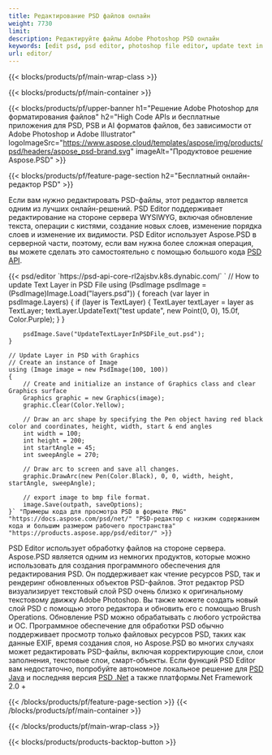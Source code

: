 ```yaml
---
title: Редактирование PSD файлов онлайн
weight: 7730
limit: 
description: Редактируйте файлы Adobe Photoshop PSD онлайн
keywords: [edit psd, psd editor, photoshop file editor, update text in psd, update psd]
url: editor/
---
```


{{< blocks/products/pf/main-wrap-class >}}


{{< blocks/products/pf/main-container >}}

{{< blocks/products/pf/upper-banner h1="Решение Adobe Photoshop для форматирования файлов" h2="High Code APIs и бесплатные приложения для PSD, PSB и AI форматов файлов, без зависимости от Adobe Photoshop и Adobe Illustrator" logoImageSrc="https://www.aspose.cloud/templates/aspose/img/products/psd/headers/aspose_psd-brand.svg" imageAlt="Продуктовое решение Aspose.PSD" >}}

{{< blocks/products/pf/feature-page-section h2="Бесплатный онлайн-редактор PSD" >}}
<p>Если вам нужно редактировать PSD-файлы, этот редактор является одним из лучших онлайн-решений. PSD Editor поддерживает редактирование на стороне сервера WYSIWYG, включая обновление текста, операции с кистями, создание новых слоев, изменение порядка слоев и изменение их видимости. PSD Editor использует Aspose.PSD в серверной части, поэтому, если вам нужна более сложная операция, вы можете сделать это самостоятельно с помощью большого кода <a href="/psd/{{< lang-code >}}">PSD API</a>.</p>
{{< psd/editor `https://psd-api-core-rl2ajsbv.k8s.dynabic.com/` 
`	// How to update Text Layer in PSD File
	using (PsdImage psdImage = (PsdImage)Image.Load("layers.psd"))
  	{
		foreach (var layer in psdImage.Layers)
		{
			if (layer is TextLayer)
			{
				TextLayer textLayer = layer as TextLayer;
				textLayer.UpdateText("test update", new Point(0, 0), 15.0f, Color.Purple);
			}
		}

		psdImage.Save("UpdateTextLayerInPSDFile_out.psd");
	}
	
	// Update Layer in PSD with Graphics
	// Create an instance of Image
	using (Image image = new PsdImage(100, 100))
	{
		// Create and initialize an instance of Graphics class and clear Graphics surface
		Graphics graphic = new Graphics(image);
		graphic.Clear(Color.Yellow);

		// Draw an arc shape by specifying the Pen object having red black color and coordinates, height, width, start & end angles                 
		int width = 100;
		int height = 200;
		int startAngle = 45;
		int sweepAngle = 270;

		// Draw arc to screen and save all changes.
		graphic.DrawArc(new Pen(Color.Black), 0, 0, width, height, startAngle, sweepAngle);

		// export image to bmp file format.
		image.Save(outpath, saveOptions);
	}` "Примеры кода для просмотра PSD в формате PNG"  "https://docs.aspose.com/psd/net/" "PSD-редактор с низким содержанием кода и большим размером рабочего пространства" "https://products.aspose.app/psd/editor/" >}}
<p>PSD Editor использует обработку файлов на стороне сервера. Aspose.PSD является одним из немногих продуктов, которые можно использовать для создания программного обеспечения для редактирования PSD. Он поддерживает как чтение ресурсов PSD, так и рендеринг обновленных объектов PSD-файлов. Этот редактор PSD визуализирует текстовый слой PSD очень близко к оригинальному текстовому движку Adobe Photoshop. Вы также можете создать новый слой PSD с помощью этого редактора и обновить его с помощью Brush Operations. Обновление PSD можно обрабатывать с любого устройства и ОС. Программное обеспечение для обработки PSD обычно поддерживает просмотр только файловых ресурсов PSD, таких как данные EXIF, время создания слоя, но Aspose.PSD во многих случаях может редактировать PSD-файлы, включая корректирующие слои, слои заполнения, текстовые слои, смарт-объекты. Если функций PSD Editor вам недостаточно, попробуйте автономное локальное решение для <a href="/psd/{{< lang-code >}}java">PSD Java</a> и последняя версия <a href="/psd/{{< lang-code >}}net">PSD .Net</a> а также платформы.Net Framework 2.0 +</p>

{{< /blocks/products/pf/feature-page-section >}}
{{< /blocks/products/pf/main-container >}}


{{< /blocks/products/pf/main-wrap-class >}}

{{< blocks/products/products-backtop-button >}}
